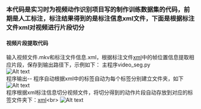 ### 本代码是实习时为视频动作识别项目写的制作训练数据集的代码，前期是人工标注，标注结果得到的是标注信息xml文件，下面是根据标注文件xml对视频进行片段切分
#### 视频片段提取代码
输入视频文件.mkv和标注文件信息.xml，根据标注文件[xml](https://github.com/sjm1992st/video_seg/blob/master/picture/(0623_%E6%84%8F%E5%A4%A7%E5%88%A9_%E7%88%B1%E5%B0%94%E5%85%B0_1st_half).xml)中的帧位置信息提取相应片段，保存到输出路径下，示例如下：
主程序video_seg.py <br>
![Alt text](https://github.com/sjm1992st/video_seg/blob/master/picture/1.PNG) <br>
程序输出-- 程序自动根据xml中的标签自动为每个标签分别建立文件夹，如下 <br>
![Alt text](https://github.com/sjm1992st/video_seg/blob/master/picture/4.PNG) <br>
程序根据xml标注信息切分视频文件，将切分得到的动作片段自动存放到对应的标签文件夹下：[xml](https://github.com/sjm1992st/video_seg/blob/master/picture/(0623_%E6%84%8F%E5%A4%A7%E5%88%A9_%E7%88%B1%E5%B0%94%E5%85%B0_1st_half)_%E7%90%83%E9%97%A8%E7%90%83_29370_29454.xml)<br>
![Alt text](https://github.com/sjm1992st/video_seg/blob/master/picture/5.PNG)
